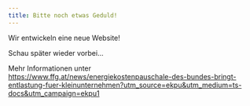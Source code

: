 ```yaml
---
title: Bitte noch etwas Geduld!
---
```


Wir entwickeln eine neue Website!

Schau später wieder vorbei...

Mehr Informationen unter <https://www.ffg.at/news/energiekostenpauschale-des-bundes-bringt-entlastung-fuer-kleinunternehmen?utm_source=ekpu&utm_medium=ts-docs&utm_campaign=ekpu1>